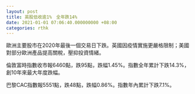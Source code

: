```yaml
---
layout: post
title: 英股低收逾1%　全年跌14%
date: 2021-01-01 07:06:40.000000000 +08:00
categories: rthk
---
```


歐洲主要股市在2020年最後一個交易日下跌。英國因疫情實施更嚴格限制；美國對部分歐洲產品提高關稅，壓抑投資情緒。

倫敦富時指數收市報6460點，跌95點，跌幅1.45%。指數全年累計下跌14.3%，創10年來最大年度跌幅。

巴黎CAC指數報5551點，跌48點，跌幅0.86%。指數年內累計下跌7.1%。
